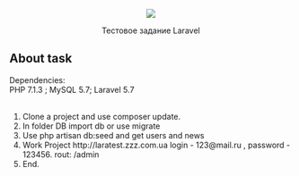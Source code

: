 <p align="center"><img src="https://laravel.com/assets/img/components/logo-laravel.svg"></p>

<p align="center">
    Тестовое задание Laravel
</p>

## About task

Dependencies:<br>
PHP 7.1.3 ; MySQL 5.7; Laravel 5.7<br><br>
<ol>
<li>Clone a project and use composer update.</li>
<li>In folder DB import db or use migrate</li>
<li>Use php artisan db:seed and get users and news</li>
<li>Work Project http://laratest.zzz.com.ua login - 123@mail.ru , password - 123456.  rout: /admin</li>
<li>End.</li>
</ol>
